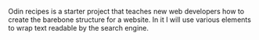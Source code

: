 Odin recipes is a starter project that teaches new web developers how to 
create the barebone structure for a website. In it I will use various 
elements to wrap text readable by the search engine.
